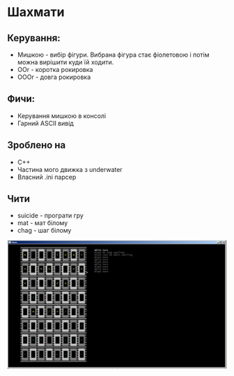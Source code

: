 ﻿# Шахмати
## Керування:
 * Мишкою - вибір фігури. Вибрана фігура стає фіолетовою і потім можна вирішити куди їй ходити.
 * OOr - коротка рокировка
 * OOOr - довга рокировка

## Фичи:
 * Керування мишкою в консолі
 * Гарний ASCII вивід

## Зроблено на
 * C++
 * Частина мого движка з underwater
 * Власний .ini парсер

## Чити
 * suicide - програти гру
 * mat - мат білому
 * chag - шаг білому

![](readme/img1.jpg)
